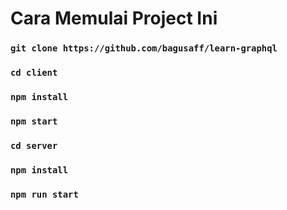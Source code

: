 # Cara Memulai Project Ini

### `git clone https://github.com/bagusaff/learn-graphql`

### `cd client`

### `npm install`

### `npm start`

### `cd server`

### `npm install`

### `npm run start`
